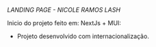 *LANDING PAGE - NICOLE RAMOS LASH*

Inicio do projeto feito em: NextJs + MUI:
- Projeto desenvolvido com internacionalização.
